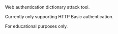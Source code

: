 Web authentication dictionary attack tool.

Currently only supporting HTTP Basic authentication.

For educational purposes only.
